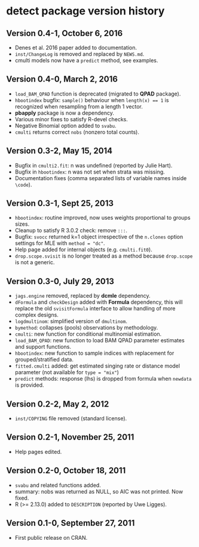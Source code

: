 # detect package version history

## Version 0.4-1, October 6, 2016

* Denes et al. 2016 paper added to documentation.
* `inst/ChangeLog` is removed and replaced by `NEWS.md`.
* cmulti models now have a `predict` method, see examples.

## Version 0.4-0, March 2, 2016

* `load_BAM_QPAD` function is deprecated (migrated to **QPAD** package).
* `hbootindex` bugfix: `sample()` behaviour when
  `length(x) == 1` is recognized when resampling from a length 1 vector.
* **pbapply** package is now a dependency.
* Various minor fixes to satisfy R-devel checks.
* Negative Binomial option added to `svabu`.
* `cmulti` returns correct `nobs` (nonzero total counts).

## Version 0.3-2, May 15, 2014

* Bugfix in `cmulti2.fit`: n was undefined (reported by Julie Hart).
* Bugfix in `hbootindex`: n was not set when strata was missing.
* Documentation fixes (comma separated lists of variable names inside `\code`).

## Version 0.3-1, Sept 25, 2013

* `hbootindex`: routine improved, now uses weights proportional to groups sizes.
* Cleanup to satisfy R 3.0.2 check: remove `:::`.
* Bugfix: `svocc` returned k=1 object irrespective of the `n.clones`
  option settings for MLE with `method = "dc"`.
* Help page added for internal objects (e.g. `cmulti.fit0`).
* `drop.scope.svisit` is no longer treated as a method because
  `drop.scope` is not a generic.

## Version 0.3-0, July 29, 2013

* `jags.engine` removed, replaced by **dcmle** dependency.
* `dFormula` and `checkDesign` added with **Formula** dependency,
  this will replace the old `svisitFormula` interface
  to allow handling of more complex designs.
* `logdmultinom`: simplified version of `dmultinom`.
* `bymethod`: collapses (pools) observations by methodology.
* `cmulti`: new function for conditional multinomial estimation.
* `load_BAM_QPAD`: new function to load BAM QPAD parameter
  estimates and support functions.
* `hbootindex`: new function to sample indices with replacement
  for grouped/stratified data.
* `fitted.cmulti` added: get estimated singing rate or distance model
  parameter (not available for `type = "mix"`)
* `predict` methods: response (lhs) is dropped from formula
  when `newdata` is provided.

## Version 0.2-2, May 2, 2012

* `inst/COPYING` file removed (standard license).

## Version 0.2-1, November 25, 2011

* Help pages edited.

## Version 0.2-0, October 18, 2011

* `svabu` and related functions added.
* summary: nobs was returned as NULL, so AIC was not printed. Now fixed.
* R (>= 2.13.0) added to `DESCRIPTION` (reported by Uwe Ligges).

## Version 0.1-0, September 27, 2011

* First public release on CRAN.
